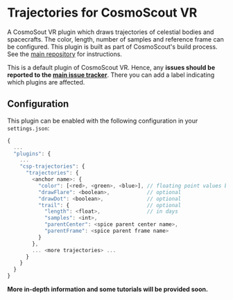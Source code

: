 # Trajectories for CosmoScout VR

A CosmoSout VR plugin which draws trajectories of celestial bodies and spacecrafts. The color, length, number of samples and reference frame can be configured. This plugin is built as part of CosmoScout's build process. See the [main repository](https://github.com/cosmoscout/cosmoscout-vr) for instructions.

This is a default plugin of CosmoScout VR. Hence, any **issues should be reported to the [main issue tracker](https://github.com/cosmoscout/cosmoscout-vr/issues)**. There you can add a label indicating which plugins are affected.

## Configuration

This plugin can be enabled with the following configuration in your `settings.json`:

```javascript
{
  ...
  "plugins": {
    ...
    "csp-trajectories": {
      "trajectories": {
        <anchor name>: {
          "color": [<red>, <green>, <blue>], // floating point values between 0 and 1
          "drawFlare": <boolean>,            // optional
          "drawDot": <boolean>,              // optional
          "trail": {                         // optional
            "length": <float>,               // in days
            "samples": <int>,
            "parentCenter": <spice parent center name>,
            "parentFrame": <spice parent frame name>
          }
        },
        ... <more trajectories> ...
      }
    }
  }
}
```

**More in-depth information and some tutorials will be provided soon.**
